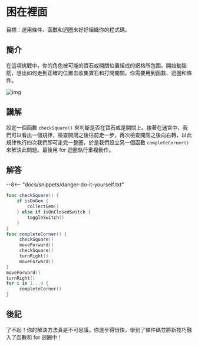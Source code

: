 # 困在裡面

目標：運用條件、函數和迥圈來好好組織你的程式碼。

## 簡介

在這項挑戰中，你的角色被可能的寶石或開關位置組成的網格所包圍。開始動腦筋，想出如何走到正確的位置去收集寶石和打開開關。你需要用到函數、迥圈和條件。

![img](https://imagedelivery.net/cdkaXPuFls5qlrh3GM4hfA/f07d6452-2d24-46eb-38e3-116b69995e00/public)

## 講解

設定一個函數 `checkSquare()` 來判斷是否在寶石或是開關上。接著在迷宮中，我們可以看出一個規律，檢查開關之後往前走一步，再次檢查開關之後向右轉，以此規律執行四次我們即可走完一整圈，於是我們設立另一個函數 `completeCorner()` 來解決此問題。最後用 for 迴圈執行重複動作。

## 解答

--8<-- "docs/snippets/danger-do-it-yourself.txt"

```swift linenums="1"
func checkSquare() {
    if isOnGem {
        collectGem()
    } else if isOnClosedSwitch {
        toggleSwitch()
    }
}
func completeCorner() {
     checkSquare()
     moveForward()
     checkSquare()
     turnRight()
     moveForward()
}
moveForward()
turnRight()
for i in 1...4 {
     completeCorner()
}
```

## 後記

了不起！你的解決方法真是不可思議。你進步得很快，學到了條件碼並將新技巧融入了函數和 for 迥圈中！
